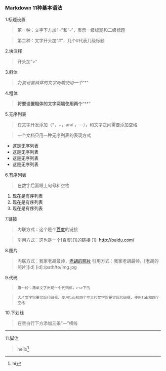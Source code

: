 ### Markdown 11种基本语法

1.标题设置
>第一种：文字下方加“=”和“-”，表示一级标题和二级标题

>第二种：文字开头加“#”，几个#代表几级标题

2.块注释
>开头加“>”

3.斜体
>*将要设置斜体的文字两端使用一个*“*”

4.粗体
>**将要设置粗体的文字两端使用两个**“**”

5.无序列表
>在文字开发添加（*，+，and ，—），和文字之间需要添加空格

>一个文档只用一种无序列表的表现方式

+ 这是无序列表
+ 这是无序列表
+ 这是无序列表
+ 这是无序列表

6.有序列表
>在数字后面跟上句号和空格

1. 现在是有序列表
1. 现在是有序列表
1. 现在是有序列表

7.链接
>内联方式：这个是个[百度](http://baidu.com)的链接

>引用方式：这也是一个[百度][1]的链接
[1]: http://baidu.com/

8.图片
>内联方式：我家老胡最帅，[老胡的照片](/path/to/img.jpg)
> 引用方式：我家老胡最帅，[老胡的照片][id]
[id]:/path/to/img.jpg

9.代码
>`第一种：简单文字出现一个代码框，esc下的`

>	  大片文字需要实现代码框，使用tab和四个空大片文字需要实现代码框，使用tab和四个空格

10.下划线
>在空白行下方添加三条“—”横线
---

11.脚注
>hello[^hello]
[^hello]: hi